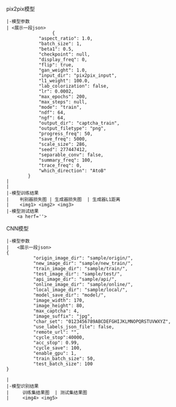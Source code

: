 pix2pix模型

    |-模型参数
    | <展示一段json>
                     {
                "aspect_ratio": 1.0,
                "batch_size": 1,
                "beta1": 0.5,
                "checkpoint": null,
                "display_freq": 0,
                "flip": true,
                "gan_weight": 1.0,
                "input_dir": "pix2pix_input",
                "l1_weight": 100.0,
                "lab_colorization": false,
                "lr": 0.0002,
                "max_epochs": 200,
                "max_steps": null,
                "mode": "train",
                "ndf": 64,
                "ngf": 64,
                "output_dir": "captcha_train",
                "output_filetype": "png",
                "progress_freq": 50,
                "save_freq": 5000,
                "scale_size": 286,
                "seed": 277447412,
                "separable_conv": false,
                "summary_freq": 100,
                "trace_freq": 0,
                "which_direction": "AtoB"
            }
    |
    |
    |-模型训练结果
    |    判别器损失图 | 生成器损失图  | 生成器L1距离
    |    <img1> <img2> <img3> 
    |-模型测试结果
        <a herf=''>

CNN模型

    |-模型参数
    |   <展示一段json>
    {
              "origin_image_dir": "sample/origin/",
              "new_image_dir": "sample/new_train/",
              "train_image_dir": "sample/train/",
              "test_image_dir": "sample/test/",
              "api_image_dir": "sample/api/",
              "online_image_dir": "sample/online/",
              "local_image_dir": "sample/local/",
              "model_save_dir": "model/",
              "image_width": 170,
              "image_height": 80,
              "max_captcha": 4,
              "image_suffix": "jpg",
              "char_set": "0123456789ABCDEFGHIJKLMNOPQRSTUVWXYZ",
              "use_labels_json_file": false,
              "remote_url": "",
              "cycle_stop":40000,
              "acc_stop": 0.99,
              "cycle_save": 100,
              "enable_gpu": 1,
              "train_batch_size": 50,
              "test_batch_size": 100
    }

    |
    |-模型识别结果
    |     训练集结果图  | 测试集结果图
    |     <img4> <img5>
